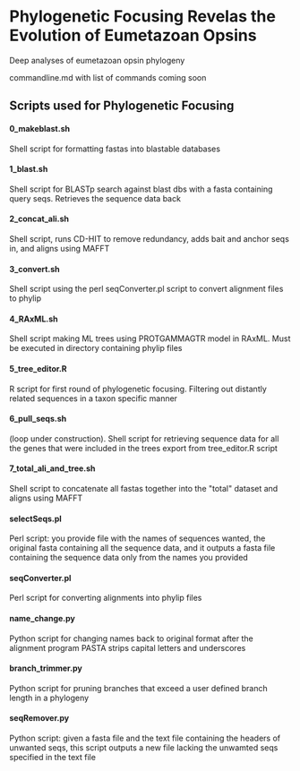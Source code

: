# Phylogenetic Focusing Revelas the Evolution of Eumetazoan Opsins
Deep analyses of eumetazoan opsin phylogeny

commandline.md with list of commands coming soon

## Scripts used for Phylogenetic Focusing

#### 0_makeblast.sh
Shell script for formatting fastas into blastable databases

#### 1_blast.sh
Shell script for BLASTp search against blast dbs with a fasta containing query seqs. Retrieves the sequence data back 

#### 2_concat_ali.sh
Shell script, runs CD-HIT to remove redundancy, adds bait and anchor seqs in, and aligns using MAFFT

#### 3_convert.sh
Shell script using the perl seqConverter.pl script to convert alignment files to phylip

#### 4_RAxML.sh
Shell script making ML trees using PROTGAMMAGTR model in RAxML. Must be executed in directory containing phylip files

#### 5_tree_editor.R
R script for first round of phylogenetic focusing. Filtering out distantly related sequences in a taxon specific manner

#### 6_pull_seqs.sh
(loop under construction). Shell script for retrieving sequence data for all the genes that were included in the trees export from tree_editor.R script

#### 7_total_ali_and_tree.sh
Shell script to concatenate all fastas together into the "total" dataset and aligns using MAFFT

#### selectSeqs.pl
Perl script: you provide file with the names of sequences wanted, the original fasta containing all the sequence data, and it outputs a fasta file containing the sequence data only from the names you provided

#### seqConverter.pl
Perl script for converting alignments into phylip files

#### name_change.py 
Python script for changing names back to original format after the alignment program PASTA strips capital letters and underscores

#### branch_trimmer.py
Python script for pruning branches that exceed a user defined branch length in a phylogeny

#### seqRemover.py
Python script: given a fasta file and the text file containing the headers of unwanted seqs, this script outputs a new file lacking the unwamted seqs specified in the text file
